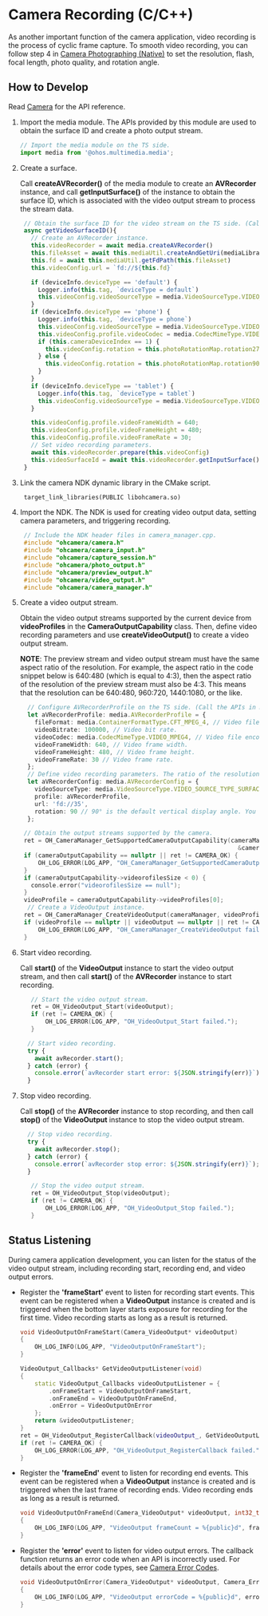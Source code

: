 # Camera Recording (C/C++)

As another important function of the camera application, video recording is the process of cyclic frame capture. To smooth video recording, you can follow step 4 in [Camera Photographing (Native)](native-camera-shooting.md) to set the resolution, flash, focal length, photo quality, and rotation angle.

## How to Develop

Read [Camera](../reference/native-apis/_o_h___camera.md) for the API reference.

1. Import the media module. The APIs provided by this module are used to obtain the surface ID and create a photo output stream.
     
   ```ts
   // Import the media module on the TS side.
   import media from '@ohos.multimedia.media';
   ```

2. Create a surface.
   
   Call **createAVRecorder()** of the media module to create an **AVRecorder** instance, and call **getInputSurface()** of the instance to obtain the surface ID, which is associated with the video output stream to process the stream data.

   ```ts
    // Obtain the surface ID for the video stream on the TS side. (Call the APIs in modeSwitchPage.ets.)
    async getVideoSurfaceID(){
      // Create an AVRecorder instance.
      this.videoRecorder = await media.createAVRecorder()
      this.fileAsset = await this.mediaUtil.createAndGetUri(mediaLibrary.MediaType.VIDEO)
      this.fd = await this.mediaUtil.getFdPath(this.fileAsset)
      this.videoConfig.url = `fd://${this.fd}`

      if (deviceInfo.deviceType == 'default') {
        Logger.info(this.tag, `deviceType = default`)
        this.videoConfig.videoSourceType = media.VideoSourceType.VIDEO_SOURCE_TYPE_SURFACE_ES
      }
      if (deviceInfo.deviceType == 'phone') {
        Logger.info(this.tag, `deviceType = phone`)
        this.videoConfig.videoSourceType = media.VideoSourceType.VIDEO_SOURCE_TYPE_SURFACE_YUV
        this.videoConfig.profile.videoCodec = media.CodecMimeType.VIDEO_MPEG4;
        if (this.cameraDeviceIndex == 1) {
          this.videoConfig.rotation = this.photoRotationMap.rotation270;
        } else {
          this.videoConfig.rotation = this.photoRotationMap.rotation90;
        }
      }
      if (deviceInfo.deviceType == 'tablet') {
        Logger.info(this.tag, `deviceType = tablet`)
        this.videoConfig.videoSourceType = media.VideoSourceType.VIDEO_SOURCE_TYPE_SURFACE_YUV
      }

      this.videoConfig.profile.videoFrameWidth = 640;
      this.videoConfig.profile.videoFrameHeight = 480;
      this.videoConfig.profile.videoFrameRate = 30;
      // Set video recording parameters.
      await this.videoRecorder.prepare(this.videoConfig)
      this.videoSurfaceId = await this.videoRecorder.getInputSurface()
    }
   ```
3. Link the camera NDK dynamic library in the CMake script.

   ```txt
    target_link_libraries(PUBLIC libohcamera.so)
   ```

4. Import the NDK. The NDK is used for creating video output data, setting camera parameters, and triggering recording.

   ```c++
    // Include the NDK header files in camera_manager.cpp.
    #include "ohcamera/camera.h"
    #include "ohcamera/camera_input.h"
    #include "ohcamera/capture_session.h"
    #include "ohcamera/photo_output.h"
    #include "ohcamera/preview_output.h"
    #include "ohcamera/video_output.h"
    #include "ohcamera/camera_manager.h"
   ```

5. Create a video output stream.

   Obtain the video output streams supported by the current device from **videoProfiles** in the **CameraOutputCapability** class. Then, define video recording parameters and use **createVideoOutput()** to create a video output stream.

   **NOTE**: The preview stream and video output stream must have the same aspect ratio of the resolution. For example, the aspect ratio in the code snippet below is 640:480 (which is equal to 4:3), then the aspect ratio of the resolution of the preview stream must also be 4:3. This means that the resolution can be 640:480, 960:720, 1440:1080, or the like.

   ```ts
     // Configure AVRecorderProfile on the TS side. (Call the APIs in modeSwitchPage.ets.)
     let aVRecorderProfile: media.AVRecorderProfile = {
       fileFormat: media.ContainerFormatType.CFT_MPEG_4, // Video file encapsulation format. Only MP4 is supported.
       videoBitrate: 100000, // Video bit rate.
       videoCodec: media.CodecMimeType.VIDEO_MPEG4, // Video file encoding format. Both MPEG-4 and AVC are supported.
       videoFrameWidth: 640, // Video frame width.
       videoFrameHeight: 480, // Video frame height.
       videoFrameRate: 30 // Video frame rate.
     };
     // Define video recording parameters. The ratio of the resolution width (videoFrameWidth) to the resolution height (videoFrameHeight) of the video output stream must be the same as that of the preview stream.
     let aVRecorderConfig: media.AVRecorderConfig = {
       videoSourceType: media.VideoSourceType.VIDEO_SOURCE_TYPE_SURFACE_YUV,
       profile: aVRecorderProfile,
       url: 'fd://35',
       rotation: 90 // 90° is the default vertical display angle. You can use other values based on project requirements.
     };
   ```
   ```c++
    // Obtain the output streams supported by the camera.
    ret = OH_CameraManager_GetSupportedCameraOutputCapability(cameraManager, &cameras[cameraDeviceIndex],
                                                                &cameraOutputCapability);
    if (cameraOutputCapability == nullptr || ret != CAMERA_OK) {
        OH_LOG_ERROR(LOG_APP, "OH_CameraManager_GetSupportedCameraOutputCapability failed.");
    }
    if (cameraOutputCapability->videorofilesSize < 0) {
      console.error("videorofilesSize == null");
    }
    videoProfile = cameraOutputCapability->videoProfiles[0];
     // Create a VideoOutput instance.
    ret = OH_CameraManager_CreateVideoOutput(cameraManager, videoProfile, videoSurfaceId, &videoOutput);
    if (videoProfile == nullptr || videoOutput == nullptr || ret != CAMERA_OK) {
        OH_LOG_ERROR(LOG_APP, "OH_CameraManager_CreateVideoOutput failed.");
    }
   ```

6. Start video recording.
   
   Call **start()** of the **VideoOutput** instance to start the video output stream, and then call **start()** of the **AVRecorder** instance to start recording.

   ```c++
      // Start the video output stream.
      ret = OH_VideoOutput_Start(videoOutput);
      if (ret != CAMERA_OK) {
          OH_LOG_ERROR(LOG_APP, "OH_VideoOutput_Start failed.");
      }
   ```
   ```ts
     // Start video recording.
     try {
       await avRecorder.start();
     } catch (error) {
       console.error(`avRecorder start error: ${JSON.stringify(err)}`);
     }
   ```

7. Stop video recording.
     
   Call **stop()** of the **AVRecorder** instance to stop recording, and then call **stop()** of the **VideoOutput** instance to stop the video output stream.
   ```ts
     // Stop video recording.
     try {
       await avRecorder.stop();
     } catch (error) {
       console.error(`avRecorder stop error: ${JSON.stringify(err)}`);
     }
   ```
   ```c++
      // Stop the video output stream.
      ret = OH_VideoOutput_Stop(videoOutput);
      if (ret != CAMERA_OK) {
          OH_LOG_ERROR(LOG_APP, "OH_VideoOutput_Stop failed.");
      }
   ```


## Status Listening

During camera application development, you can listen for the status of the video output stream, including recording start, recording end, and video output errors.

- Register the **'frameStart'** event to listen for recording start events. This event can be registered when a **VideoOutput** instance is created and is triggered when the bottom layer starts exposure for recording for the first time. Video recording starts as long as a result is returned.
    
  ```c++
  void VideoOutputOnFrameStart(Camera_VideoOutput* videoOutput)
  {
      OH_LOG_INFO(LOG_APP, "VideoOutputOnFrameStart");
  }

  VideoOutput_Callbacks* GetVideoOutputListener(void)
  {
      static VideoOutput_Callbacks videoOutputListener = {
          .onFrameStart = VideoOutputOnFrameStart,
          .onFrameEnd = VideoOutputOnFrameEnd,
          .onError = VideoOutputOnError
      };
      return &videoOutputListener;
  }
  ret = OH_VideoOutput_RegisterCallback(videoOutput_, GetVideoOutputListener());
  if (ret != CAMERA_OK) {
      OH_LOG_ERROR(LOG_APP, "OH_VideoOutput_RegisterCallback failed.");
  }
  ```

- Register the **'frameEnd'** event to listen for recording end events. This event can be registered when a **VideoOutput** instance is created and is triggered when the last frame of recording ends. Video recording ends as long as a result is returned.
    
  ```c++
  void VideoOutputOnFrameEnd(Camera_VideoOutput* videoOutput, int32_t frameCount)
  {
      OH_LOG_INFO(LOG_APP, "VideoOutput frameCount = %{public}d", frameCount);
  }
  ```

- Register the **'error'** event to listen for video output errors. The callback function returns an error code when an API is incorrectly used. For details about the error code types, see [Camera Error Codes](../reference/apis/js-apis-camera.md#cameraerrorcode).
    
  ```c++
  void VideoOutputOnError(Camera_VideoOutput* videoOutput, Camera_ErrorCode errorCode)
  {
      OH_LOG_INFO(LOG_APP, "VideoOutput errorCode = %{public}d", errorCode);
  }
  ```
